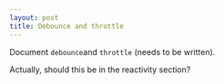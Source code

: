 ```yaml
---
layout: post
title: Debounce and throttle
---
```


Document `debounce`and `throttle` (needs to be written).

Actually, should this be in the reactivity section?